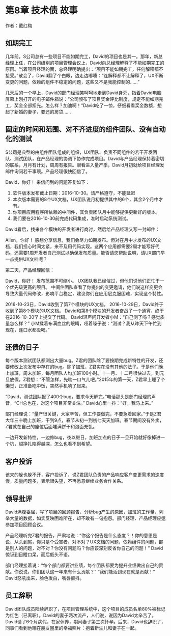 # 第8章 技术债 故事

作者：戴红梅

## 如期完工
几年前，S公司总有一些项目不能如期完工，David的项目也是其一。那年，新总经理上任，在公司级别的项目管理会议上，David向总经理解释了不能如期完工的原因。当着项目经理的面，总经理明确提出：“项目不能如期完工，任何解释都不接受。”散会了，David翻了个白眼，边走边嘟囔：“连解释都不让解释了，UX不断变更的问题，依赖的组件不稳定的问题，这些又不是我能控制的……”

几天后的一个早上，David的部门经理笑呵呵地走到David身旁，指着David电脑屏幕上刚打开的电子邮件箱说：“公司颁布了项目奖金评比制度，规定不能如期完工，奖金全部扣光。怎么样？加油啊！”David吃了一惊，仔细看看奖金数额，想起了新婚的妻子，要还的房贷……

## 固定的时间和范围、对不齐进度的组件团队、没有自动化的测试

S公司是典型的由组件团队组成的组织，UX团队、负责不同组件的若干开发团队、测试团队，在产品经理的协调下协作完成项目。David与产品经理保持着密切的联系，月月有计划，周周有报告。眼看进入量产季，David月初就给项目经理发邮件询问若干事项。产品经理很快回信了。

David，你好！
来信问到的问题答复如下：

1. 软件版本发布截止日期：2016-10-30。请严格遵守，不能延迟
2. 本次版本需要的8个UX文档，UX团队说月初提供其中的6个，其余2个月中才有。
3. 你项目应用程序所依赖的中间件，其负责团队月中能够提供更新好的版本。
4. 我们要在2016-10-30前完成代码集成，准时启动系统测试。
  
David看后，找来各个模块的开发者进行商讨，然后给产品经理又写一封邮件：

Allen，你好！
感想分享信息，我们会尽力如期发布。但对在月中才发布的UX文档，我们担心时间太紧，来不及用代码实现。这两个应用都需要2周才能写好代码，还需要1周开发者自己测试以确保发布质量。能否请您帮助说明，请UX部门早一点提供UX文档呢？
   
第二天，产品经理回信：

David，你好！
发布范围不可缩小。
UX团队我已经催过，但他们说他们正忙于一个优先级更高的项目。
中间件团队查看了你提出的变更邀请，他们说这样变更会导致大量代码修改，影响平台稳定，建议你们在应用层克服困难，实现这个特性。

2016-10-23日，David收到了第7个模块的UX文档，
2016-10-29日，David终于收到了第8个模块的UX文档。
David和第8个模块的开发者奋战了一个通宵，终于在2016-10-30早上提交了代码。
David轻声问开发者小M：“自己测了吗？感觉质量怎么样？”
小M揉着布满血丝的眼睛，哑着嗓子说：“测试？我从昨天下午忙到现在，连口水都没喝。”

## 还债的日子
每个版本测试团队都测出大量bug。Z君的团队除了要按期完成新特性的开发，还要修改上次发布中存在的bug。除了加班，Z君实在没有其他的法子。于是他们晚上加班，周末加班，每月团队人均加班100小时。十一月、十二月很快过去，到元旦放假，Z君想：“不管怎样，先喘一口气儿吧。”2015年的第一天，Z君早上睡了个懒觉，正准备吃中饭，突然手机响了起来。

“David，测试团队报了400个bug，要求今天解完。”电话那头是部门经理的声音，“CH总也在，对这个项目非常关注。”
David心里一抖：“好，我马上来。”

部门经理说：“量产很关键，大家辛苦，但工作要做完，不要急着回家。”于是Z君大年三十晚上加班，干到9点，春节从初一到初七天天加班。春节期间没有外卖，Z君就在自己的座位后面堆满饼干和泡面充饥。

一边开发新特性，一边修bug，夜以继日，加班加点的日子一旦开始就好像掉进一个坑，越挣扎陷得越深，怎么也看不到希望。

## 客户投诉
该来的躲也躲不开，客户投诉了，说Z君团队负责的产品响应客户变更需求的速度慢，质量问题多，表示很失望，不再愿意继续业务合作关系。

## 领导批评
David满腹委屈，写了项目的回顾报告，分析bug产生的原因，加班的工作量，列举大量的数据，如实反映困难所在，却不敢有一句抱怨。部门经理、产品经理应邀参加项目回顾会议。

产品经理听完Z君的报告，严肃地说：“你这个报告是什么态度？！你的意思是说，从头到尾，你只是个受害者，对不对？UX文档的问题，依赖组件的问题，都是别人的问题，对不对？你没有问题吗？你应该深刻反省你自己的问题！”
David惊讶到目瞪口呆，而后低头不语。

部门经理接着说：“每个部门都要讲业绩，每个团队都要为提升业绩做出自己的贡献。你说说，你们团队这一年来有什么贡献？”
“我们能活到现在就是贡献！” David怒吼出来，脸色发白，嘴唇颤抖。

## 员工辞职
David团队成员陆续辞职了，在项目管理系统中，这个项目的成员名单80%被标记为红色（已离职）。David的妻子两次流产，人们说，说因为David太辛苦了。David请了6个月病假，在家休养，期间妻子第三次怀孕。后来，David也辞职了，同事们看到他晒在朋友圈里的幸福照片：抱着新生儿和妻子在一起。
